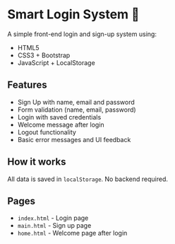 # Smart Login System 🔐

A simple front-end login and sign-up system using:
- HTML5
- CSS3 + Bootstrap
- JavaScript + LocalStorage

## Features
- Sign Up with name, email and password
- Form validation (name, email, password)
- Login with saved credentials
- Welcome message after login
- Logout functionality
- Basic error messages and UI feedback

## How it works
All data is saved in `localStorage`. No backend required.

## Pages
- `index.html` - Login page
- `main.html` - Sign up page
- `home.html` - Welcome page after login

